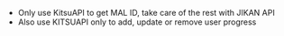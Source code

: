 * Only use KitsuAPI to get MAL ID, take care of the rest with JIKAN API
* Also use KITSUAPI only to add, update or remove user progress
